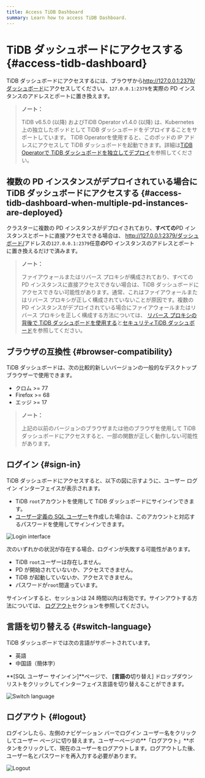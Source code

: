 ```yaml
---
title: Access TiDB Dashboard
summary: Learn how to access TiDB Dashboard.
---
```


# TiDB ダッシュボードにアクセスする {#access-tidb-dashboard}

TiDB ダッシュボードにアクセスするには、ブラウザから[<a href="http://127.0.0.1:2379/dashboard">http://127.0.0.1:2379/ダッシュボード</a>](http://127.0.0.1:2379/dashboard)にアクセスしてください。 `127.0.0.1:2379`を実際の PD インスタンスのアドレスとポートに置き換えます。

> **ノート：**
>
> TiDB v6.5.0 (以降) およびTiDB Operator v1.4.0 (以降) は、Kubernetes 上の独立したポッドとして TiDB ダッシュボードをデプロイすることをサポートしています。 TiDB Operatorを使用すると、このポッドの IP アドレスにアクセスして TiDB ダッシュボードを起動できます。詳細は[<a href="https://docs.pingcap.com/tidb-in-kubernetes/dev/get-started#deploy-tidb-dashboard-independently">TiDB Operatorで TiDB ダッシュボードを独立してデプロイ</a>](https://docs.pingcap.com/tidb-in-kubernetes/dev/get-started#deploy-tidb-dashboard-independently)を参照してください。

## 複数の PD インスタンスがデプロイされている場合に TiDB ダッシュボードにアクセスする {#access-tidb-dashboard-when-multiple-pd-instances-are-deployed}

クラスターに複数の PD インスタンスがデプロイされており、**すべての**PD インスタンスとポートに直接アクセスできる場合は、 [<a href="http://127.0.0.1:2379/dashboard/">http://127.0.0.1:2379/ダッシュボード/</a>](http://127.0.0.1:2379/dashboard/)アドレスの`127.0.0.1:2379`任意**の**PD インスタンスのアドレスとポートに置き換えるだけで済みます。

> **ノート：**
>
> ファイアウォールまたはリバース プロキシが構成されており、すべての PD インスタンスに直接アクセスできない場合は、TiDB ダッシュボードにアクセスできない可能性があります。通常、これはファイアウォールまたはリバース プロキシが正しく構成されていないことが原因です。複数の PD インスタンスがデプロイされている場合にファイアウォールまたはリバース プロキシを正しく構成する方法については、 [<a href="/dashboard/dashboard-ops-reverse-proxy.md">リバース プロキシの背後で TiDB ダッシュボードを使用する</a>](/dashboard/dashboard-ops-reverse-proxy.md)と[<a href="/dashboard/dashboard-ops-security.md">セキュリティTiDB ダッシュボード</a>](/dashboard/dashboard-ops-security.md)を参照してください。

## ブラウザの互換性 {#browser-compatibility}

TiDB ダッシュボードは、次の比較的新しいバージョンの一般的なデスクトップ ブラウザーで使用できます。

-   クロム &gt;= 77
-   Firefox &gt;= 68
-   エッジ &gt;= 17

> **ノート：**
>
> 上記の以前のバージョンのブラウザまたは他のブラウザを使用して TiDB ダッシュボードにアクセスすると、一部の関数が正しく動作しない可能性があります。

## ログイン {#sign-in}

TiDB ダッシュボードにアクセスすると、以下の図に示すように、ユーザー ログイン インターフェイスが表示されます。

-   TiDB `root`アカウントを使用して TiDB ダッシュボードにサインインできます。
-   [<a href="/dashboard/dashboard-user.md">ユーザー定義の SQL ユーザー</a>](/dashboard/dashboard-user.md)を作成した場合は、このアカウントと対応するパスワードを使用してサインインできます。

![Login interface](/media/dashboard/dashboard-access-login.png)

次のいずれかの状況が存在する場合、ログインが失敗する可能性があります。

-   TiDB `root`ユーザーは存在しません。
-   PD が開始されていないか、アクセスできません。
-   TiDB が起動していないか、アクセスできません。
-   パスワードが`root`間違っています。

サインインすると、セッションは 24 時間以内は有効です。サインアウトする方法については、 [<a href="#logout">ログアウト</a>](#logout)セクションを参照してください。

## 言語を切り替える {#switch-language}

TiDB ダッシュボードでは次の言語がサポートされています。

-   英語
-   中国語（簡体字）

**[SQL ユーザー サインイン]**ページで、 **[言語の**切り替え] ドロップダウン リストをクリックしてインターフェイス言語を切り替えることができます。

![Switch language](/media/dashboard/dashboard-access-switch-language.png)

## ログアウト {#logout}

ログインしたら、左側のナビゲーション バーでログイン ユーザー名をクリックしてユーザー ページに切り替えます。ユーザーページの**「ログアウト」**ボタンをクリックして、現在のユーザーをログアウトします。ログアウトした後、ユーザー名とパスワードを再入力する必要があります。

![Logout](/media/dashboard/dashboard-access-logout.png)
